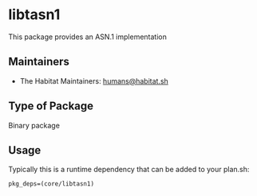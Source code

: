 # libtasn1

This package provides an ASN.1 implementation

## Maintainers

* The Habitat Maintainers: <humans@habitat.sh>

## Type of Package

Binary package

## Usage

Typically this is a runtime dependency that can be added to your
plan.sh:

    pkg_deps=(core/libtasn1)
